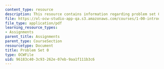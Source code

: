 ```yaml
---
content_type: resource
description: This resource contains information regarding problem set 0.
file: https://ol-ocw-studio-app-qa.s3.amazonaws.com/courses/1-00-introduction-to-computers-and-engineering-problem-solving-spring-2012/96183c403c93262e07eb9aa1f111b3c6_MIT1_00S12_PS_0.pdf
file_type: application/pdf
learning_resource_types:
- Assignments
parent_title: Assignments
parent_type: CourseSection
resourcetype: Document
title: Problem Set 0
type: OCWFile
uid: 96183c40-3c93-262e-07eb-9aa1f111b3c6
---
```

